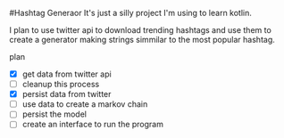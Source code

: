 #Hashtag Generaor
It's just a silly project I'm using to learn kotlin.

I plan to use twitter api to download trending hashtags and use them to create a generator making strings simmilar to the most popular hashtag.

plan 
+[x] get data from twitter api 
+[ ] cleanup this process
+[x] persist data from twitter
+[ ] use data to create a markov chain
+[ ] persist the model
+[ ] create an interface to run the program 